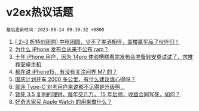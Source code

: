 # v2ex热议话题

`最后更新时间：2023-09-14 09:39:32 +0800`

1. [[ 2~3 折特价团购] 中秋团圆，少不了美酒相伴，盖楼赢奖品了伙伴们！](https://www.v2ex.com/t/973262)
1. [为什么 iPhone 发布会从来不公布 ram？](https://www.v2ex.com/t/973242)
1. [十年 iPhone 用户，因为 14pro 体验槽糕看完发布会准备转安卓试试了，求推荐安卓手机](https://www.v2ex.com/t/973410)
1. [都在说 iPhone15，有没有关注问界 M7 的？](https://www.v2ex.com/t/973334)
1. [国庆计划开车 2000 多公里，有什么建议或心得吗？](https://www.v2ex.com/t/973375)
1. [就连 Type-C 对老用户来说都不见得是升级啊...](https://www.v2ex.com/t/973294)
1. [锁死 3.5 复利的理财，每年交几万， 15 年后领，收益合同写死，如何？](https://www.v2ex.com/t/973373)
1. [好奇大家买 Apple Watch 的用来做什么？](https://www.v2ex.com/t/973393)

